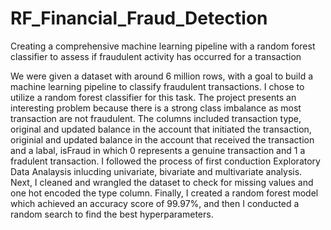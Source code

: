 # RF_Financial_Fraud_Detection
Creating a comprehensive machine learning pipeline with a random forest classifier to assess if fraudulent activity has occurred for a transaction

We were given a dataset with around 6 million rows, with a goal to build a machine learning pipeline to classify fraudulent transactions. I chose to utilize a random forest classifier for this task. The project presents an interesting problem because there is a strong class imbalance as most transaction are not fraudulent. The columns included transaction type, original and updated balance in the account that initiated the transaction, originial and updated balance in the account that received the transaction and a labal, isFraud in which 0 represents a genuine transaction and 1 a fradulent transaction. I followed the process of first conduction Exploratory Data Analaysis inlucding univariate, bivariate and multivariate analysis. Next, I cleaned and wrangled the dataset to check for missing values and one hot encoded the type column. Finally, I created a random forest model which achieved an accuracy score of 99.97%, and then I conducted a random search to find the best hyperparameters.